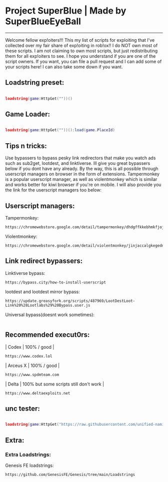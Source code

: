 # Project SuperBlue | Made by SuperBlueEyeBall
------------------------------
Welcome fellow exp!oiters!!! This my list of scripts for exploiting that I've collected over my fair share of exp!oiting in rob!ox!!
I do NOT own most of these scripts. I am not claiming to own most scripts, but just redistributing them for all exp!oiters to see. I hope you understand if you are one of the script owners.
If you want, you can file a pull request and I can add some of your scripts here! I can also take some down if you want.

## Loadstring preset:

```lua

loadstring(game:HttpGet(""))()

```

## Game Loader:

```lua

loadstring(game:HttpGet(""))():load(game.PlaceId)

```

## Tips n tricks:
Use bypassers to bypass pesky link redirectors that make you watch ads such as sub2get, lootdest, and linktiverse. Ill give you great bypassers below if you dont have any already.
By the way, this is all possible through userscript managers on browser in the form of extensions. Tampermonkey is a popular userscript manager, as well as violentmonkey which is similar and works better for kiwi browser if you're on mobile. I will also provide you the link for the userscript managers too below:

## Userscript managers:
Tampermonkey: 
```
https://chromewebstore.google.com/detail/tampermonkey/dhdgffkkebhmkfjojejmpbldmpobfkfo
```
Violentmonkey:
```
https://chromewebstore.google.com/detail/violentmonkey/jinjaccalgkegednnccohejagnlnfdag
```
## Link redirect bypassers:
Linktiverse bypass:

```
https://bypass.city/how-to-install-userscript
```
lootdest and lootdest mirror bypass:
```
https://update.greasyfork.org/scripts/487969/LootDestLoot-Link%20%28Lootlabs%29%20Bypass.user.js
```
Universal bypass(doesnt work sometimes):
```

```
## Recommended execut0rs:

| Codex | 100% / good |
```
https://www.codex.lol
```
| Arceus X | 100% / good |
```
https://www.spdmteam.com
```
| Delta | 100% but some scripts still don't work |
```
https://www.deltaexploits.net
```

## unc tester:

```lua

loadstring(game:HttpGet("https://raw.githubusercontent.com/unified-naming-convention/NamingStandard/main/UNCCheckEnv.lua"))()

```
## Extra:
### Extra Loadstrings:
Genesis FE loadstrings:
```
https://github.com/GenesisFE/Genesis/tree/main/Loadstrings
```
